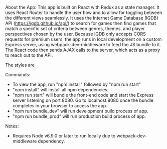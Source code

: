 About the App:
This app is built on React with Redux as a state manager. It uses React Router to handle the user flow and to allow for toggling between the different views seamlessly. It uses the Internet Game Database (IGDB) API (https://igdb.github.io/api/) to search for games then find games that match a specific set of criteria between genres, themes, and player perspectives chosen by the user. Because IGDB only accepts CORS requests for premium users, the app runs in local development on a custom Express server, using webpack-dev-middleware to feed the JS bundle to it. The React code then sends AJAX calls to the server, which acts as a proxy to reach out to the API.

The styles are 

Commands:
- To view the app, run "npm install" followed by "npm run start"
- "npm install" will install all npm dependencies.
- "npm run start" will bundle the front-end code and start the Express server listening on port 8080. Go to localhost:8080 once the bundle completes in your browser to access the app.
- "npm run bundle_dev" will run development build process of app.
- "npm run bundle_prod" will run production build process of app.

Notes:
- Requires Node v6.9.0 or later to run locally due to webpack-dev-middleware dependency.